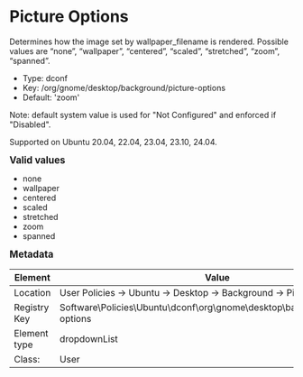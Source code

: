 # Picture Options

Determines how the image set by wallpaper_filename is rendered. Possible values are “none”, “wallpaper”, “centered”, “scaled”, “stretched”, “zoom”, “spanned”.

- Type: dconf
- Key: /org/gnome/desktop/background/picture-options
- Default: 'zoom'

Note: default system value is used for "Not Configured" and enforced if "Disabled".

Supported on Ubuntu 20.04, 22.04, 23.04, 23.10, 24.04.

<span style="font-size: larger;">**Valid values**</span>

* none
* wallpaper
* centered
* scaled
* stretched
* zoom
* spanned


<span style="font-size: larger;">**Metadata**</span>

| Element      | Value            |
| ---          | ---              |
| Location     | User Policies -> Ubuntu -> Desktop -> Background -> Picture Options    |
| Registry Key | Software\Policies\Ubuntu\dconf\org\gnome\desktop\background\picture-options         |
| Element type | dropdownList |
| Class:       | User       |
